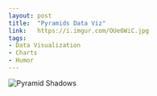 ```yaml
---
layout: post
title:  "Pyramids Data Viz"
link:   https://i.imgur.com/OUe6WiC.jpg
tags:
- Data Visualization
- Charts
- Humor
---
```


![Pyramid Shadows](https://i.imgur.com/OUe6WiC.jpg)